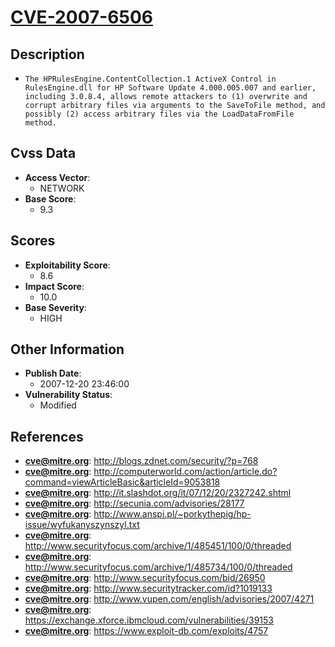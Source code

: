 
# [CVE-2007-6506](https://cve.mitre.org/cgi-bin/cvename.cgi?name=CVE-2007-6506)

## Description

- `The HPRulesEngine.ContentCollection.1 ActiveX Control in RulesEngine.dll for HP Software Update 4.000.005.007 and earlier, including 3.0.8.4, allows remote attackers to (1) overwrite and corrupt arbitrary files via arguments to the SaveToFile method, and possibly (2) access arbitrary files via the LoadDataFromFile method.`

## Cvss Data

- **Access Vector**:
  - NETWORK
- **Base Score**:
  - 9.3

## Scores

- **Exploitability Score**:
  - 8.6
- **Impact Score**:
  - 10.0
- **Base Severity**:
  - HIGH

## Other Information

- **Publish Date**:
  - 2007-12-20 23:46:00
- **Vulnerability Status**:
  - Modified

## References

- **cve@mitre.org**: http://blogs.zdnet.com/security/?p=768
- **cve@mitre.org**: http://computerworld.com/action/article.do?command=viewArticleBasic&articleId=9053818
- **cve@mitre.org**: http://it.slashdot.org/it/07/12/20/2327242.shtml
- **cve@mitre.org**: http://secunia.com/advisories/28177
- **cve@mitre.org**: http://www.anspi.pl/~porkythepig/hp-issue/wyfukanyszynszyl.txt
- **cve@mitre.org**: http://www.securityfocus.com/archive/1/485451/100/0/threaded
- **cve@mitre.org**: http://www.securityfocus.com/archive/1/485734/100/0/threaded
- **cve@mitre.org**: http://www.securityfocus.com/bid/26950
- **cve@mitre.org**: http://www.securitytracker.com/id?1019133
- **cve@mitre.org**: http://www.vupen.com/english/advisories/2007/4271
- **cve@mitre.org**: https://exchange.xforce.ibmcloud.com/vulnerabilities/39153
- **cve@mitre.org**: https://www.exploit-db.com/exploits/4757
